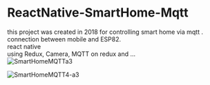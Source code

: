 # ReactNative-SmartHome-Mqtt
 this project was created in 2018 for controlling smart home via mqtt . \
 connection between mobile and ESP82. \
 react native  \
 using Redux, Camera, MQTT on redux and ... \
 ![SmartHomeMQTTa3](https://user-images.githubusercontent.com/59111460/152617120-7620955c-eb21-4f90-9509-4018bea85e3a.png)
 
 ![SmartHomeMQTT4-a3](https://user-images.githubusercontent.com/59111460/152617302-9c2209bb-8a33-4012-b9a9-4b77608e682a.png)

